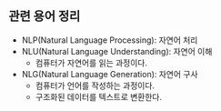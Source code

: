 ## 관련 용어 정리

- NLP(Natural Language Processing): 자연어 처리
- NLU(Natural Language Understanding): 자연어 이해
    - 컴퓨터가 자연어를 읽는 과정이다.
- NLG(Natural Language Generation): 자연어 구사
    - 컴퓨터가 언어를 작성하는 과정이다.
    - 구조화된 데이터를 텍스트로 변환한다.